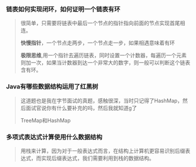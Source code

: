 ### 链表如何实现闭环，如何证明一个链表有环

> 很简单，只需要将链表中最后一个节点的指针指向前面的节点实现首尾相连。
>
> **快慢指针**，一个节点走两步，一个节点走一步，如果相遇意味着有环
>
> **极限思维**,用一个指针去遍历链表，同时设置一个计数器，每遍历一个元素则加一次，如果当计数器到达一个非常大的数字，则一般可以判断这个链表含有环。



### Java有哪些数据结构运用了红黑树

> 这道题也是我在字节面试的真题，感触很深，当时只记得了HashMap，然后面试官说你有什么要补充的吗，然后我就知道g了
>
> TreeMap和HashMap



### 多项式表达式计算使用什么数据结构

> 用栈来计算，因为对于一般表达式而言，在结构上计算机更容易识别后缀表达式，而实现后缀表达式，我们需要利用到栈的数据结构。

